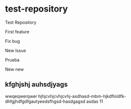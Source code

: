 # test-repository
Test Repository

First feature

Fix bug

New Issue

Prueba

New new

kfghjshj auhsdjyags
-------------------
wwqeqwerqwer
hjhjcvhjcvhjcvhj-asdhasd-mbm-hjkdfloldfk-dhfgjhdfgdfgautyeedsfhgsd-hasdgagsd
asdas
11

